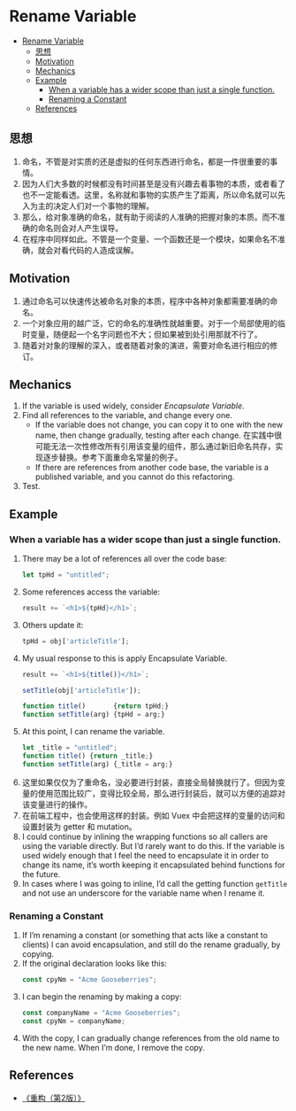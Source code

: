 # Rename Variable


<!-- TOC -->

- [Rename Variable](#rename-variable)
    - [思想](#思想)
    - [Motivation](#motivation)
    - [Mechanics](#mechanics)
    - [Example](#example)
        - [When a variable has a wider scope than just a single function.](#when-a-variable-has-a-wider-scope-than-just-a-single-function)
        - [Renaming a Constant](#renaming-a-constant)
    - [References](#references)

<!-- /TOC -->


## 思想
1. 命名，不管是对实质的还是虚拟的任何东西进行命名，都是一件很重要的事情。
2. 因为人们大多数的时候都没有时间甚至是没有兴趣去看事物的本质，或者看了也不一定能看透。这里，名称就和事物的实质产生了距离，所以命名就可以先入为主的决定人们对一个事物的理解。
3. 那么，给对象准确的命名，就有助于阅读的人准确的把握对象的本质。而不准确的命名则会对人产生误导。
4. 在程序中同样如此。不管是一个变量、一个函数还是一个模块，如果命名不准确，就会对看代码的人造成误解。


## Motivation
1. 通过命名可以快速传达被命名对象的本质，程序中各种对象都需要准确的命名。
2. 一个对象应用的越广泛，它的命名的准确性就越重要。对于一个局部使用的临时变量，随便起一个名字问题也不大；但如果被到处引用那就不行了。
3. 随着对对象的理解的深入，或者随着对象的演进，需要对命名进行相应的修订。


## Mechanics
1. If the variable is used widely, consider *Encapsulate Variable*.
2. Find all references to the variable, and change every one.
    * If the variable does not change, you can copy it to one with the new name, then change gradually, testing after each change. 在实践中很可能无法一次性修改所有引用该变量的组件，那么通过新旧命名共存，实现逐步替换。参考下面重命名常量的例子。
    * If there are references from another code base, the variable is a published variable, and you cannot do this refactoring.
3. Test.


## Example
### When a variable has a wider scope than just a single function. 
1. There may be a lot of references all over the code base:
    ```js
    let tpHd = "untitled";
    ```
2. Some references access the variable:
    ```js
    result += `<h1>${tpHd}</h1>`;
    ```
3. Others update it:
    ```js
    tpHd = obj['articleTitle'];
    ```
4. My usual response to this is apply Encapsulate Variable.
    ```js
    result += `<h1>${title()}</h1>`;

    setTitle(obj['articleTitle']);

    function title()       {return tpHd;}
    function setTitle(arg) {tpHd = arg;}
    ```
5. At this point, I can rename the variable.
    ```js
    let _title = "untitled";
    function title() {return _title;}
    function setTitle(arg) {_title = arg;}
    ```
6. 这里如果仅仅为了重命名，没必要进行封装，直接全局替换就行了。但因为变量的使用范围比较广，变得比较全局，那么进行封装后，就可以方便的追踪对该变量进行的操作。
7. 在前端工程中，也会使用这样的封装。例如 Vuex 中会把这样的变量的访问和设置封装为 getter 和 mutation。
8. I could continue by inlining the wrapping functions so all callers are using the variable directly. But I’d rarely want to do this. If the variable is used widely enough that I feel the need to encapsulate it in order to change its name, it’s worth keeping it encapsulated behind functions for the future.
9. In cases where I was going to inline, I’d call the getting function `getTitle` and not use an underscore for the variable name when I rename it.

### Renaming a Constant
1. If I’m renaming a constant (or something that acts like a constant to clients) I can avoid encapsulation, and still do the rename gradually, by copying. 
2. If the original declaration looks like this:
    ```js
    const cpyNm = "Acme Gooseberries";
    ```
3. I can begin the renaming by making a copy:
    ```js
    const companyName = "Acme Gooseberries";
    const cpyNm = companyName;
    ```
4. With the copy, I can gradually change references from the old name to the new name. When I’m done, I remove the copy.


## References
* [《重构（第2版）》](https://book.douban.com/subject/33400354/)

